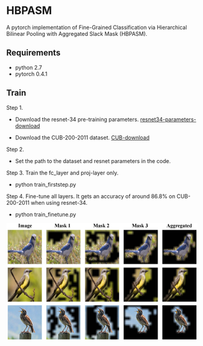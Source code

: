 # HBPASM
 A  pytorch implementation of Fine-Grained Classification via  Hierarchical Bilinear Pooling with Aggregated Slack Mask (HBPASM).


## Requirements
- python 2.7
- pytorch 0.4.1

## Train

Step 1. 
- Download the resnet-34 pre-training parameters.
[resnet34-parameters-download](https://pan.baidu.com/s/14KHkdAutkHLCdtsHu5VC7g)

- Download the CUB-200-2011 dataset.
[CUB-download](http://www.vision.caltech.edu/visipedia-data/CUB-200-2011/CUB_200_2011.tgz)

Step 2. 
- Set the path to the dataset and resnet parameters in the code.

Step 3. Train the fc_layer and proj-layer only.
- python train_firststep.py

Step 4. Fine-tune all layers. It gets an accuracy of around 86.8% on CUB-200-2011 when using resnet-34.
- python train_finetune.py

![Visualization of independent masks and the aggregated mask generated on three convolutional layers. The aggregated mask generates better RoIs with fewer background regions owing to the combination of the multiple mask maps.](https://github.com/Ylexx/HBPASM/blob/master/bird_mask.jpg)
